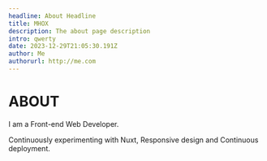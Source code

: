 ```yaml
---
headline: About Headline
title: MHOX
description: The about page description
intro: qwerty
date: 2023-12-29T21:05:30.191Z
author: Me
authorurl: http://me.com
---
```

# ABOUT

I am a Front-end Web Developer.

Continuously experimenting with Nuxt, Responsive design and Continuous deployment.
